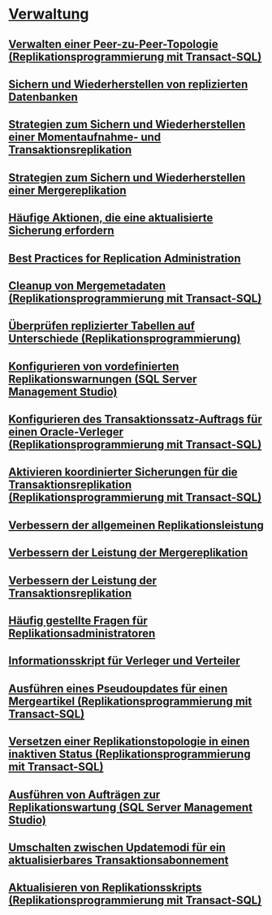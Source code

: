 # [Verwaltung](administration-replication.md)
## [Verwalten einer Peer-zu-Peer-Topologie (Replikationsprogrammierung mit Transact-SQL)](administer-a-peer-to-peer-topology-replication-transact-sql-programming.md)
## [Sichern und Wiederherstellen von replizierten Datenbanken](back-up-and-restore-replicated-databases.md)
## [Strategien zum Sichern und Wiederherstellen einer Momentaufnahme- und Transaktionsreplikation](strategies-for-backing-up-and-restoring-snapshot-and-transactional-replication.md)
## [Strategien zum Sichern und Wiederherstellen einer Mergereplikation](strategies-for-backing-up-and-restoring-merge-replication.md)
## [Häufige Aktionen, die eine aktualisierte Sicherung erfordern](common-actions-requiring-an-updated-backup.md)
## [Best Practices for Replication Administration](best-practices-for-replication-administration.md)
## [Cleanup von Mergemetadaten (Replikationsprogrammierung mit Transact-SQL)](clean-up-merge-metadata-replication-transact-sql-programming.md)
## [Überprüfen replizierter Tabellen auf Unterschiede (Replikationsprogrammierung)](compare-replicated-tables-for-differences-replication-programming.md)
## [Konfigurieren von vordefinierten Replikationswarnungen (SQL Server Management Studio)](configure-predefined-replication-alerts-sql-server-management-studio.md)
## [Konfigurieren des Transaktionssatz-Auftrags für einen Oracle-Verleger (Replikationsprogrammierung mit Transact-SQL)](configure-the-transaction-set-job-for-an-oracle-publisher.md)
## [Aktivieren koordinierter Sicherungen für die Transaktionsreplikation (Replikationsprogrammierung mit Transact-SQL)](enable-coordinated-backups-for-transactional-replication.md)
## [Verbessern der allgemeinen Replikationsleistung](enhance-general-replication-performance.md)
## [Verbessern der Leistung der Mergereplikation](enhance-merge-replication-performance.md)
## [Verbessern der Leistung der Transaktionsreplikation](enhance-transactional-replication-performance.md)
## [Häufig gestellte Fragen für Replikationsadministratoren](frequently-asked-questions-for-replication-administrators.md)
## [Informationsskript für Verleger und Verteiler](distributor-and-publisher-information-script.md)
## [Ausführen eines Pseudoupdates für einen Mergeartikel (Replikationsprogrammierung mit Transact-SQL)](perform-a-dummy-update-for-a-merge-article-replication-transact-sql-programming.md)
## [Versetzen einer Replikationstopologie in einen inaktiven Status (Replikationsprogrammierung mit Transact-SQL)](quiesce-a-replication-topology-replication-transact-sql-programming.md)
## [Ausführen von Aufträgen zur Replikationswartung (SQL Server Management Studio)](run-replication-maintenance-jobs-sql-server-management-studio.md)
## [Umschalten zwischen Updatemodi für ein aktualisierbares Transaktionsabonnement](switch-between-update-modes-for-an-updatable-transactional-subscription.md)
## [Aktualisieren von Replikationsskripts (Replikationsprogrammierung mit Transact-SQL)](upgrade-replication-scripts-replication-transact-sql-programming.md)
